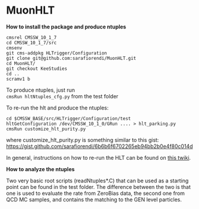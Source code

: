 # MuonHLT

**How to install the package and produce ntuples**  

```
cmsrel CMSSW_10_1_7  
cd CMSSW_10_1_7/src  
cmsenv    
git cms-addpkg HLTrigger/Configuration    
git clone git@github.com:sarafiorendi/MuonHLT.git    
cd MuonHLT/  
git checkout KeeStudies   
cd ..  
scramv1 b   
```

To produce ntuples, just run    
`cmsRun hltNtuples_cfg.py`
from the test folder

To re-run the hlt and produce the ntuples:
```
cd $CMSSW_BASE/src/HLTrigger/Configuration/test
hltGetConfiguration /dev/CMSSW_10_1_0/GRun .... > hlt_parking.py
cmsRun customize_hlt_purity.py
```

where customize_hlt_purity.py is something similar to this gist:
https://gist.github.com/sarafiorendi/6b6b6f6702265eb94bb2b0e4f80c014d

In general, instructions on how to re-run the HLT can be found on [this twiki](https://twiki.cern.ch/twiki/bin/view/CMSPublic/SWGuideGlobalHLT).

**How to analyze the ntuples**

Two very basic root scripts (readNtuples*.C) that can be used as a starting point can be found in the test folder.
The difference between the two is that one is used to evaluate the rate from ZeroBias data, the second one from QCD MC samples, and contains the matching to the GEN level particles.
